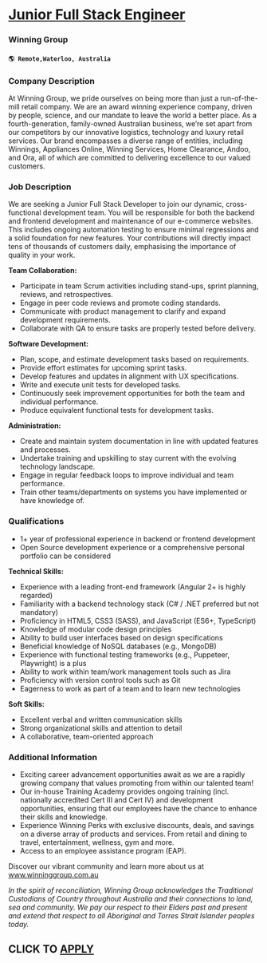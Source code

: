 # [Junior Full Stack Engineer](https://www.remotewlb.com/apply/junior-full-stack-engineer)  
### Winning Group  
#### `🌎 Remote,Waterloo, Australia`  

### **Company Description**

At Winning Group, we pride ourselves on being more than just a run-of-the-mill retail company. We are an award winning experience company, driven by people, science, and our mandate to leave the world a better place. As a fourth-generation, family-owned Australian business, we’re set apart from our competitors by our innovative logistics, technology and luxury retail services. Our brand encompasses a diverse range of entities, including Winnings, Appliances Online, Winning Services, Home Clearance, Andoo, and Ora, all of which are committed to delivering excellence to our valued customers.

###  **Job Description**

We are seeking a Junior Full Stack Developer to join our dynamic, cross-functional development team. You will be responsible for both the backend and frontend development and maintenance of our e-commerce websites. This includes ongoing automation testing to ensure minimal regressions and a solid foundation for new features. Your contributions will directly impact tens of thousands of customers daily, emphasising the importance of quality in your work.

 **Team Collaboration:**

  * Participate in team Scrum activities including stand-ups, sprint planning, reviews, and retrospectives.
  * Engage in peer code reviews and promote coding standards.
  * Communicate with product management to clarify and expand development requirements.
  * Collaborate with QA to ensure tasks are properly tested before delivery.

 **Software Development:**

  * Plan, scope, and estimate development tasks based on requirements.
  * Provide effort estimates for upcoming sprint tasks.
  * Develop features and updates in alignment with UX specifications.
  * Write and execute unit tests for developed tasks.
  * Continuously seek improvement opportunities for both the team and individual performance.
  * Produce equivalent functional tests for development tasks.

 **Administration:**

  * Create and maintain system documentation in line with updated features and processes.
  * Undertake training and upskilling to stay current with the evolving technology landscape.
  * Engage in regular feedback loops to improve individual and team performance.
  * Train other teams/departments on systems you have implemented or have knowledge of.

###  **Qualifications**

  * 1+ year of professional experience in backend or frontend development
  * Open Source development experience or a comprehensive personal portfolio can be considered

 **Technical Skills:**

  * Experience with a leading front-end framework (Angular 2+ is highly regarded)
  * Familiarity with a backend technology stack (C# / .NET preferred but not mandatory)
  * Proficiency in HTML5, CSS3 (SASS), and JavaScript (ES6+, TypeScript)
  * Knowledge of modular code design principles
  * Ability to build user interfaces based on design specifications
  * Beneficial knowledge of NoSQL databases (e.g., MongoDB)
  * Experience with functional testing frameworks (e.g., Puppeteer, Playwright) is a plus
  * Ability to work within team/work management tools such as Jira
  * Proficiency with version control tools such as Git
  * Eagerness to work as part of a team and to learn new technologies

 **Soft Skills:**

  * Excellent verbal and written communication skills
  * Strong organizational skills and attention to detail
  * A collaborative, team-oriented approach

###  **Additional Information**

  * Exciting career advancement opportunities await as we are a rapidly growing company that values promoting from within our talented team!
  * Our in-house Training Academy provides ongoing training (incl. nationally accredited Cert III and Cert IV) and development opportunities, ensuring that our employees have the chance to enhance their skills and knowledge.
  * Experience Winning Perks with exclusive discounts, deals, and savings on a diverse array of products and services. From retail and dining to travel, entertainment, wellness, gym and more.
  * Access to an employee assistance program (EAP).

Discover our vibrant community and learn more about us at www.winninggroup.com.au

 _In the spirit of reconciliation, Winning Group acknowledges the Traditional Custodians of Country throughout Australia and their connections to land, sea and community. We pay our respect to their Elders past and present and extend that respect to all Aboriginal and Torres Strait Islander peoples today._

  
## CLICK TO [APPLY](https://www.remotewlb.com/apply/junior-full-stack-engineer)

